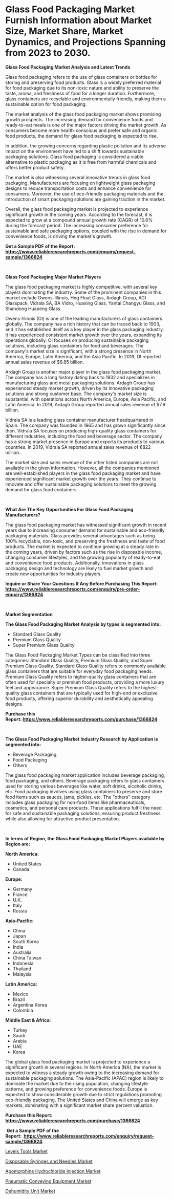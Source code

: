 <p><h1>Glass Food Packaging Market Furnish Information about Market Size, Market Share, Market Dynamics, and Projections Spanning from 2023 to 2030.</h1></p><p><strong>Glass Food Packaging Market Analysis and Latest Trends</strong></p>
<p><p>Glass food packaging refers to the use of glass containers or bottles for storing and preserving food products. Glass is a widely preferred material for food packaging due to its non-toxic nature and ability to preserve the taste, aroma, and freshness of food for a longer duration. Furthermore, glass containers are recyclable and environmentally friendly, making them a sustainable option for food packaging.</p><p>The market analysis of the glass food packaging market shows promising growth prospects. The increasing demand for convenience foods and ready-to-eat meals is one of the major factors driving the market growth. As consumers become more health-conscious and prefer safe and organic food products, the demand for glass food packaging is expected to rise.</p><p>In addition, the growing concerns regarding plastic pollution and its adverse impact on the environment have led to a shift towards sustainable packaging solutions. Glass food packaging is considered a viable alternative to plastic packaging as it is free from harmful chemicals and offers better product safety.</p><p>The market is also witnessing several innovative trends in glass food packaging. Manufacturers are focusing on lightweight glass packaging designs to reduce transportation costs and enhance convenience for consumers. Moreover, the use of eco-friendly packaging materials and the introduction of smart packaging solutions are gaining traction in the market.</p><p>Overall, the glass food packaging market is projected to experience significant growth in the coming years. According to the forecast, it is expected to grow at a compound annual growth rate (CAGR) of 10.6% during the forecast period. The increasing consumer preference for sustainable and safe packaging options, coupled with the rise in demand for convenience foods, is driving the market's growth.</p></p>
<p><strong>Get a Sample PDF of the Report:&nbsp; <a href="https://www.reliableresearchreports.com/enquiry/request-sample/1366824">https://www.reliableresearchreports.com/enquiry/request-sample/1366824</a></strong></p>
<p>&nbsp;</p>
<p><strong>Glass Food Packaging Major Market Players</strong></p>
<p><p>The glass food packaging market is highly competitive, with several key players dominating the industry. Some of the prominent companies in this market include Owens-Illinois, Hng Float Glass, Ardagh Group, AGI Glasspack, Vidrala SA, BA Vidro, Huaxing Glass, Yantai Changyu Glass, and Shandong Huapeng Glass. </p><p>Owens-Illinois (OI) is one of the leading manufacturers of glass containers globally. The company has a rich history that can be traced back to 1903, and it has established itself as a key player in the glass packaging industry. It has experienced consistent market growth over the years, expanding its operations globally. OI focuses on producing sustainable packaging solutions, including glass containers for food and beverages. The company's market size is significant, with a strong presence in North America, Europe, Latin America, and the Asia Pacific. In 2019, OI reported annual sales revenue of $6.85 billion.</p><p>Ardagh Group is another major player in the glass food packaging market. The company has a long history dating back to 1932 and specializes in manufacturing glass and metal packaging solutions. Ardagh Group has experienced steady market growth, driven by its innovative packaging solutions and strong customer base. The company's market size is substantial, with operations across North America, Europe, Asia Pacific, and Latin America. In 2019, Ardagh Group reported annual sales revenue of $7.9 billion.</p><p>Vidrala SA is a leading glass container manufacturer headquartered in Spain. The company was founded in 1965 and has grown significantly since then. Vidrala SA focuses on producing high-quality glass containers for different industries, including the food and beverage sector. The company has a strong market presence in Europe and exports its products to various countries. In 2019, Vidrala SA reported annual sales revenue of €822 million.</p><p>The market size and sales revenue of the other listed companies are not available in the given information. However, all the companies mentioned are well-established players in the glass food packaging market and have experienced significant market growth over the years. They continue to innovate and offer sustainable packaging solutions to meet the growing demand for glass food containers.</p></p>
<p>&nbsp;</p>
<p><strong>What Are The Key Opportunities For Glass Food Packaging Manufacturers?</strong></p>
<p><p>The glass food packaging market has witnessed significant growth in recent years due to increasing consumer demand for sustainable and eco-friendly packaging materials. Glass provides several advantages such as being 100% recyclable, non-toxic, and preserving the freshness and taste of food products. The market is expected to continue growing at a steady rate in the coming years, driven by factors such as the rise in disposable income, changing consumer lifestyles, and the growing popularity of ready-to-eat and convenience food products. Additionally, innovations in glass packaging design and technology are likely to fuel market growth and create new opportunities for industry players.</p></p>
<p><strong>Inquire or Share Your Questions If Any Before Purchasing This Report: <a href="https://www.reliableresearchreports.com/enquiry/pre-order-enquiry/1366824">https://www.reliableresearchreports.com/enquiry/pre-order-enquiry/1366824</a></strong></p>
<p>&nbsp;</p>
<p><strong>Market Segmentation</strong></p>
<p><strong>The Glass Food Packaging Market Analysis by types is segmented into:</strong></p>
<p><ul><li>Standard Glass Quality</li><li>Premium Glass Quality</li><li>Super Premium Glass Quality</li></ul></p>
<p><p>The Glass Food Packaging Market Types can be classified into three categories: Standard Glass Quality, Premium Glass Quality, and Super Premium Glass Quality. Standard Glass Quality refers to commonly available glass containers that are suitable for everyday food packaging needs. Premium Glass Quality refers to higher-quality glass containers that are often used for specialty or premium food products, providing a more luxury feel and appearance. Super Premium Glass Quality refers to the highest-quality glass containers that are typically used for high-end or exclusive food products, offering superior durability and aesthetically appealing designs.</p></p>
<p><strong>Purchase this Report:&nbsp;<a href="https://www.reliableresearchreports.com/purchase/1366824">https://www.reliableresearchreports.com/purchase/1366824</a></strong></p>
<p>&nbsp;</p>
<p><strong>The Glass Food Packaging Market Industry Research by Application is segmented into:</strong></p>
<p><ul><li>Beverage Packaging</li><li>Food Packaging</li><li>Others</li></ul></p>
<p><p>The glass food packaging market application includes beverage packaging, food packaging, and others. Beverage packaging refers to glass containers used for storing various beverages like water, soft drinks, alcoholic drinks, etc. Food packaging involves using glass containers to preserve and store food items such as sauces, jams, pickles, etc. The "others" category includes glass packaging for non-food items like pharmaceuticals, cosmetics, and personal care products. These applications fulfill the need for safe and sustainable packaging solutions, ensuring product freshness while also allowing for attractive product presentation.</p></p>
<p>&nbsp;</p>
<p><strong>In terms of Region, the Glass Food Packaging Market Players available by Region are:</strong></p>
<p>
    <p> <strong> North America: </strong>
        <ul>
            <li>United States</li>
            <li>Canada</li>
        </ul>
        </p> 
    <p> <strong> Europe: </strong>
        <ul>
            <li>Germany</li>
            <li>France</li>
            <li>U.K.</li>
            <li>Italy</li>
            <li>Russia</li>
        </ul>
        </p> 
    <p> <strong> Asia-Pacific: </strong>
        <ul>
            <li>China</li>
            <li>Japan</li>
            <li>South Korea</li>
            <li>India</li>
            <li>Australia</li>
            <li>China Taiwan</li>
            <li>Indonesia</li>
            <li>Thailand</li>
            <li>Malaysia</li>
        </ul>
        </p> 
    <p> <strong> Latin America: </strong>
        <ul>
            <li>Mexico</li>
            <li>Brazil</li>
            <li>Argentina Korea</li>
            <li>Colombia</li>
        </ul>
        </p> 
    <p> <strong> Middle East & Africa: </strong>
        <ul>
            <li>Turkey</li>
            <li>Saudi</li>
            <li>Arabia</li>
            <li>UAE</li>
            <li>Korea</li>
        </ul>
    </p>
    </p>
<p><p>The global glass food packaging market is projected to experience a significant growth in several regions. In North America (NA), the market is expected to witness a steady growth owing to the increasing demand for sustainable packaging solutions. The Asia-Pacific (APAC) region is likely to dominate the market due to the rising population, changing lifestyle patterns, and growing preference for convenience foods. Europe is expected to show considerable growth due to strict regulations promoting eco-friendly packaging. The United States and China will emerge as key markets, dominating with a significant market share percent valuation.</p></p>
<p><strong>Purchase this Report: <a href="https://www.reliableresearchreports.com/purchase/1366824">https://www.reliableresearchreports.com/purchase/1366824</a></strong></p>
<p>&nbsp;<strong>Get a Sample PDF of the Report:&nbsp;&nbsp;<a href="https://www.reliableresearchreports.com/enquiry/request-sample/1366824">https://www.reliableresearchreports.com/enquiry/request-sample/1366824</a></strong></p>
<p><strong></strong></p>
<p><p><a href="https://github.com/NorbertYates/Market-Research-Report-List-1/blob/main/levels-tools-market.md">Levels Tools Market</a></p><p><a href="https://medium.com/@theomorar2000/disposable-syringes-and-needles-market-size-cagr-trends-2024-2030-d8cd654f6e96">Disposable Syringes and Needles Market</a></p><p><a href="https://medium.com/@tonikuhic/apomorphine-hydrochloride-injection-market-size-cagr-trends-2024-2030-5bfa6e814570">Apomorphine Hydrochloride Injection Market</a></p><p><a href="https://www.linkedin.com/pulse/pneumatic-conveying-equipment-market-size-share-global-analysis-apk5c/">Pneumatic Conveying Equipment Market</a></p><p><a href="https://www.linkedin.com/pulse/dehumidity-unit-market-size-share-global-analysis-report-t6jgc/">Dehumidity Unit Market</a></p></p>